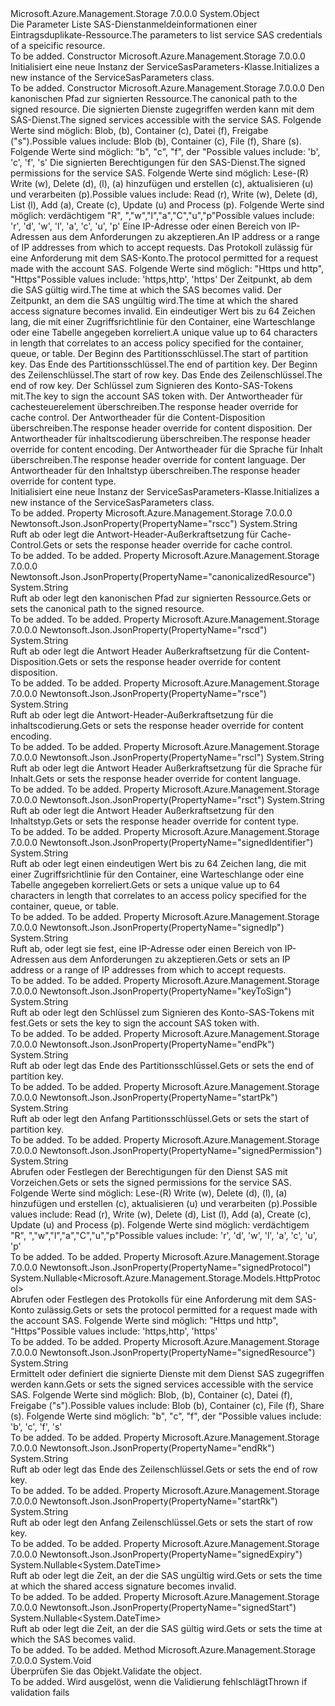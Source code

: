 <Type Name="ServiceSasParameters" FullName="Microsoft.Azure.Management.Storage.Models.ServiceSasParameters">
  <TypeSignature Language="C#" Value="public class ServiceSasParameters" />
  <TypeSignature Language="ILAsm" Value=".class public auto ansi beforefieldinit ServiceSasParameters extends System.Object" />
  <TypeSignature Language="DocId" Value="T:Microsoft.Azure.Management.Storage.Models.ServiceSasParameters" />
  <TypeSignature Language="VB.NET" Value="Public Class ServiceSasParameters" />
  <TypeSignature Language="F#" Value="type ServiceSasParameters = class" />
  <AssemblyInfo>
    <AssemblyName>Microsoft.Azure.Management.Storage</AssemblyName>
    <AssemblyVersion>7.0.0.0</AssemblyVersion>
  </AssemblyInfo>
  <Base>
    <BaseTypeName>System.Object</BaseTypeName>
  </Base>
  <Interfaces />
  <Docs>
    <summary>
            <span data-ttu-id="9dea7-101">Die Parameter Liste SAS-Dienstanmeldeinformationen einer Eintragsduplikate-Ressource.</span><span class="sxs-lookup"><span data-stu-id="9dea7-101">The parameters to list service SAS credentials of a speicific resource.</span></span>
            </summary>
    <remarks>To be added.</remarks>
  </Docs>
  <Members>
    <Member MemberName=".ctor">
      <MemberSignature Language="C#" Value="public ServiceSasParameters ();" />
      <MemberSignature Language="ILAsm" Value=".method public hidebysig specialname rtspecialname instance void .ctor() cil managed" />
      <MemberSignature Language="DocId" Value="M:Microsoft.Azure.Management.Storage.Models.ServiceSasParameters.#ctor" />
      <MemberSignature Language="VB.NET" Value="Public Sub New ()" />
      <MemberType>Constructor</MemberType>
      <AssemblyInfo>
        <AssemblyName>Microsoft.Azure.Management.Storage</AssemblyName>
        <AssemblyVersion>7.0.0.0</AssemblyVersion>
      </AssemblyInfo>
      <Parameters />
      <Docs>
        <summary>
            <span data-ttu-id="9dea7-102">Initialisiert eine neue Instanz der ServiceSasParameters-Klasse.</span><span class="sxs-lookup"><span data-stu-id="9dea7-102">Initializes a new instance of the ServiceSasParameters class.</span></span>
            </summary>
        <remarks>To be added.</remarks>
      </Docs>
    </Member>
    <Member MemberName=".ctor">
      <MemberSignature Language="C#" Value="public ServiceSasParameters (string canonicalizedResource, string resource, string permissions = null, string iPAddressOrRange = null, Nullable&lt;Microsoft.Azure.Management.Storage.Models.HttpProtocol&gt; protocols = null, Nullable&lt;DateTime&gt; sharedAccessStartTime = null, Nullable&lt;DateTime&gt; sharedAccessExpiryTime = null, string identifier = null, string partitionKeyStart = null, string partitionKeyEnd = null, string rowKeyStart = null, string rowKeyEnd = null, string keyToSign = null, string cacheControl = null, string contentDisposition = null, string contentEncoding = null, string contentLanguage = null, string contentType = null);" />
      <MemberSignature Language="ILAsm" Value=".method public hidebysig specialname rtspecialname instance void .ctor(string canonicalizedResource, string resource, string permissions, string iPAddressOrRange, valuetype System.Nullable`1&lt;valuetype Microsoft.Azure.Management.Storage.Models.HttpProtocol&gt; protocols, valuetype System.Nullable`1&lt;valuetype System.DateTime&gt; sharedAccessStartTime, valuetype System.Nullable`1&lt;valuetype System.DateTime&gt; sharedAccessExpiryTime, string identifier, string partitionKeyStart, string partitionKeyEnd, string rowKeyStart, string rowKeyEnd, string keyToSign, string cacheControl, string contentDisposition, string contentEncoding, string contentLanguage, string contentType) cil managed" />
      <MemberSignature Language="DocId" Value="M:Microsoft.Azure.Management.Storage.Models.ServiceSasParameters.#ctor(System.String,System.String,System.String,System.String,System.Nullable{Microsoft.Azure.Management.Storage.Models.HttpProtocol},System.Nullable{System.DateTime},System.Nullable{System.DateTime},System.String,System.String,System.String,System.String,System.String,System.String,System.String,System.String,System.String,System.String,System.String)" />
      <MemberSignature Language="VB.NET" Value="Public Sub New (canonicalizedResource As String, resource As String, Optional permissions As String = null, Optional iPAddressOrRange As String = null, Optional protocols As Nullable(Of HttpProtocol) = null, Optional sharedAccessStartTime As Nullable(Of DateTime) = null, Optional sharedAccessExpiryTime As Nullable(Of DateTime) = null, Optional identifier As String = null, Optional partitionKeyStart As String = null, Optional partitionKeyEnd As String = null, Optional rowKeyStart As String = null, Optional rowKeyEnd As String = null, Optional keyToSign As String = null, Optional cacheControl As String = null, Optional contentDisposition As String = null, Optional contentEncoding As String = null, Optional contentLanguage As String = null, Optional contentType As String = null)" />
      <MemberSignature Language="F#" Value="new Microsoft.Azure.Management.Storage.Models.ServiceSasParameters : string * string * string * string * Nullable&lt;Microsoft.Azure.Management.Storage.Models.HttpProtocol&gt; * Nullable&lt;DateTime&gt; * Nullable&lt;DateTime&gt; * string * string * string * string * string * string * string * string * string * string * string -&gt; Microsoft.Azure.Management.Storage.Models.ServiceSasParameters" Usage="new Microsoft.Azure.Management.Storage.Models.ServiceSasParameters (canonicalizedResource, resource, permissions, iPAddressOrRange, protocols, sharedAccessStartTime, sharedAccessExpiryTime, identifier, partitionKeyStart, partitionKeyEnd, rowKeyStart, rowKeyEnd, keyToSign, cacheControl, contentDisposition, contentEncoding, contentLanguage, contentType)" />
      <MemberType>Constructor</MemberType>
      <AssemblyInfo>
        <AssemblyName>Microsoft.Azure.Management.Storage</AssemblyName>
        <AssemblyVersion>7.0.0.0</AssemblyVersion>
      </AssemblyInfo>
      <Parameters>
        <Parameter Name="canonicalizedResource" Type="System.String" />
        <Parameter Name="resource" Type="System.String" />
        <Parameter Name="permissions" Type="System.String" />
        <Parameter Name="iPAddressOrRange" Type="System.String" />
        <Parameter Name="protocols" Type="System.Nullable&lt;Microsoft.Azure.Management.Storage.Models.HttpProtocol&gt;" />
        <Parameter Name="sharedAccessStartTime" Type="System.Nullable&lt;System.DateTime&gt;" />
        <Parameter Name="sharedAccessExpiryTime" Type="System.Nullable&lt;System.DateTime&gt;" />
        <Parameter Name="identifier" Type="System.String" />
        <Parameter Name="partitionKeyStart" Type="System.String" />
        <Parameter Name="partitionKeyEnd" Type="System.String" />
        <Parameter Name="rowKeyStart" Type="System.String" />
        <Parameter Name="rowKeyEnd" Type="System.String" />
        <Parameter Name="keyToSign" Type="System.String" />
        <Parameter Name="cacheControl" Type="System.String" />
        <Parameter Name="contentDisposition" Type="System.String" />
        <Parameter Name="contentEncoding" Type="System.String" />
        <Parameter Name="contentLanguage" Type="System.String" />
        <Parameter Name="contentType" Type="System.String" />
      </Parameters>
      <Docs>
        <param name="canonicalizedResource"><span data-ttu-id="9dea7-103">Den kanonischen Pfad zur signierten Ressource.</span><span class="sxs-lookup"><span data-stu-id="9dea7-103">The canonical path to the signed resource.</span></span></param>
        <param name="resource"><span data-ttu-id="9dea7-104">Die signierten Dienste zugegriffen werden kann mit dem SAS-Dienst.</span><span class="sxs-lookup"><span data-stu-id="9dea7-104">The signed services accessible with the service SAS.</span></span> <span data-ttu-id="9dea7-105">Folgende Werte sind möglich: Blob, (b), Container (c), Datei (f), Freigabe ("s").</span><span class="sxs-lookup"><span data-stu-id="9dea7-105">Possible values include: Blob (b), Container (c), File (f), Share (s).</span></span> <span data-ttu-id="9dea7-106">Folgende Werte sind möglich: "b", "c", "f", der "</span><span class="sxs-lookup"><span data-stu-id="9dea7-106">Possible values include: 'b', 'c', 'f', 's'</span></span></param>
        <param name="permissions"><span data-ttu-id="9dea7-107">Die signierten Berechtigungen für den SAS-Dienst.</span><span class="sxs-lookup"><span data-stu-id="9dea7-107">The signed permissions for the service SAS.</span></span> <span data-ttu-id="9dea7-108">Folgende Werte sind möglich: Lese-(R) Write (w), Delete (d), (l), (a) hinzufügen und erstellen (c), aktualisieren (u) und verarbeiten (p).</span><span class="sxs-lookup"><span data-stu-id="9dea7-108">Possible values include: Read (r), Write (w), Delete (d), List (l), Add (a), Create (c), Update (u) and Process (p).</span></span> <span data-ttu-id="9dea7-109">Folgende Werte sind möglich: verdächtigem "R", ","w","l","a","C","u","p"</span><span class="sxs-lookup"><span data-stu-id="9dea7-109">Possible values include: 'r', 'd', 'w', 'l', 'a', 'c', 'u', 'p'</span></span></param>
        <param name="iPAddressOrRange"><span data-ttu-id="9dea7-110">Eine IP-Adresse oder einen Bereich von IP-Adressen aus dem Anforderungen zu akzeptieren.</span><span class="sxs-lookup"><span data-stu-id="9dea7-110">An IP address or a range of IP addresses from which to accept requests.</span></span></param>
        <param name="protocols"><span data-ttu-id="9dea7-111">Das Protokoll zulässig für eine Anforderung mit dem SAS-Konto.</span><span class="sxs-lookup"><span data-stu-id="9dea7-111">The protocol permitted for a request made with the account SAS.</span></span> <span data-ttu-id="9dea7-112">Folgende Werte sind möglich: "Https und http", "Https"</span><span class="sxs-lookup"><span data-stu-id="9dea7-112">Possible values include: 'https,http', 'https'</span></span></param>
        <param name="sharedAccessStartTime"><span data-ttu-id="9dea7-113">Der Zeitpunkt, ab dem die SAS gültig wird.</span><span class="sxs-lookup"><span data-stu-id="9dea7-113">The time at which the SAS becomes valid.</span></span></param>
        <param name="sharedAccessExpiryTime"><span data-ttu-id="9dea7-114">Der Zeitpunkt, an dem die SAS ungültig wird.</span><span class="sxs-lookup"><span data-stu-id="9dea7-114">The time at which the shared access signature becomes invalid.</span></span></param>
        <param name="identifier"><span data-ttu-id="9dea7-115">Ein eindeutiger Wert bis zu 64 Zeichen lang, die mit einer Zugriffsrichtlinie für den Container, eine Warteschlange oder eine Tabelle angegeben korreliert.</span><span class="sxs-lookup"><span data-stu-id="9dea7-115">A unique value up to 64 characters in length that correlates to an access policy specified for the container, queue, or table.</span></span></param>
        <param name="partitionKeyStart"><span data-ttu-id="9dea7-116">Der Beginn des Partitionsschlüssel.</span><span class="sxs-lookup"><span data-stu-id="9dea7-116">The start of partition key.</span></span></param>
        <param name="partitionKeyEnd"><span data-ttu-id="9dea7-117">Das Ende des Partitionsschlüssel.</span><span class="sxs-lookup"><span data-stu-id="9dea7-117">The end of partition key.</span></span></param>
        <param name="rowKeyStart"><span data-ttu-id="9dea7-118">Der Beginn des Zeilenschlüssel.</span><span class="sxs-lookup"><span data-stu-id="9dea7-118">The start of row key.</span></span></param>
        <param name="rowKeyEnd"><span data-ttu-id="9dea7-119">Das Ende des Zeilenschlüssel.</span><span class="sxs-lookup"><span data-stu-id="9dea7-119">The end of row key.</span></span></param>
        <param name="keyToSign"><span data-ttu-id="9dea7-120">Der Schlüssel zum Signieren des Konto-SAS-Tokens mit.</span><span class="sxs-lookup"><span data-stu-id="9dea7-120">The key to sign the account SAS token with.</span></span></param>
        <param name="cacheControl"><span data-ttu-id="9dea7-121">Der Antwortheader für cachesteuerelement überschreiben.</span><span class="sxs-lookup"><span data-stu-id="9dea7-121">The response header override for cache control.</span></span></param>
        <param name="contentDisposition"><span data-ttu-id="9dea7-122">Der Antwortheader für die Content-Disposition überschreiben.</span><span class="sxs-lookup"><span data-stu-id="9dea7-122">The response header override for content disposition.</span></span></param>
        <param name="contentEncoding"><span data-ttu-id="9dea7-123">Der Antwortheader für inhaltscodierung überschreiben.</span><span class="sxs-lookup"><span data-stu-id="9dea7-123">The response header override for content encoding.</span></span></param>
        <param name="contentLanguage"><span data-ttu-id="9dea7-124">Der Antwortheader für die Sprache für Inhalt überschreiben.</span><span class="sxs-lookup"><span data-stu-id="9dea7-124">The response header override for content language.</span></span></param>
        <param name="contentType"><span data-ttu-id="9dea7-125">Der Antwortheader für den Inhaltstyp überschreiben.</span><span class="sxs-lookup"><span data-stu-id="9dea7-125">The response header override for content type.</span></span></param>
        <summary>
            <span data-ttu-id="9dea7-126">Initialisiert eine neue Instanz der ServiceSasParameters-Klasse.</span><span class="sxs-lookup"><span data-stu-id="9dea7-126">Initializes a new instance of the ServiceSasParameters class.</span></span>
            </summary>
        <remarks>To be added.</remarks>
      </Docs>
    </Member>
    <Member MemberName="CacheControl">
      <MemberSignature Language="C#" Value="public string CacheControl { get; set; }" />
      <MemberSignature Language="ILAsm" Value=".property instance string CacheControl" />
      <MemberSignature Language="DocId" Value="P:Microsoft.Azure.Management.Storage.Models.ServiceSasParameters.CacheControl" />
      <MemberSignature Language="VB.NET" Value="Public Property CacheControl As String" />
      <MemberSignature Language="F#" Value="member this.CacheControl : string with get, set" Usage="Microsoft.Azure.Management.Storage.Models.ServiceSasParameters.CacheControl" />
      <MemberType>Property</MemberType>
      <AssemblyInfo>
        <AssemblyName>Microsoft.Azure.Management.Storage</AssemblyName>
        <AssemblyVersion>7.0.0.0</AssemblyVersion>
      </AssemblyInfo>
      <Attributes>
        <Attribute>
          <AttributeName>Newtonsoft.Json.JsonProperty(PropertyName="rscc")</AttributeName>
        </Attribute>
      </Attributes>
      <ReturnValue>
        <ReturnType>System.String</ReturnType>
      </ReturnValue>
      <Docs>
        <summary>
            <span data-ttu-id="9dea7-127">Ruft ab oder legt die Antwort-Header-Außerkraftsetzung für Cache-Control.</span><span class="sxs-lookup"><span data-stu-id="9dea7-127">Gets or sets the response header override for cache control.</span></span>
            </summary>
        <value>To be added.</value>
        <remarks>To be added.</remarks>
      </Docs>
    </Member>
    <Member MemberName="CanonicalizedResource">
      <MemberSignature Language="C#" Value="public string CanonicalizedResource { get; set; }" />
      <MemberSignature Language="ILAsm" Value=".property instance string CanonicalizedResource" />
      <MemberSignature Language="DocId" Value="P:Microsoft.Azure.Management.Storage.Models.ServiceSasParameters.CanonicalizedResource" />
      <MemberSignature Language="VB.NET" Value="Public Property CanonicalizedResource As String" />
      <MemberSignature Language="F#" Value="member this.CanonicalizedResource : string with get, set" Usage="Microsoft.Azure.Management.Storage.Models.ServiceSasParameters.CanonicalizedResource" />
      <MemberType>Property</MemberType>
      <AssemblyInfo>
        <AssemblyName>Microsoft.Azure.Management.Storage</AssemblyName>
        <AssemblyVersion>7.0.0.0</AssemblyVersion>
      </AssemblyInfo>
      <Attributes>
        <Attribute>
          <AttributeName>Newtonsoft.Json.JsonProperty(PropertyName="canonicalizedResource")</AttributeName>
        </Attribute>
      </Attributes>
      <ReturnValue>
        <ReturnType>System.String</ReturnType>
      </ReturnValue>
      <Docs>
        <summary>
            <span data-ttu-id="9dea7-128">Ruft ab oder legt den kanonischen Pfad zur signierten Ressource.</span><span class="sxs-lookup"><span data-stu-id="9dea7-128">Gets or sets the canonical path to the signed resource.</span></span>
            </summary>
        <value>To be added.</value>
        <remarks>To be added.</remarks>
      </Docs>
    </Member>
    <Member MemberName="ContentDisposition">
      <MemberSignature Language="C#" Value="public string ContentDisposition { get; set; }" />
      <MemberSignature Language="ILAsm" Value=".property instance string ContentDisposition" />
      <MemberSignature Language="DocId" Value="P:Microsoft.Azure.Management.Storage.Models.ServiceSasParameters.ContentDisposition" />
      <MemberSignature Language="VB.NET" Value="Public Property ContentDisposition As String" />
      <MemberSignature Language="F#" Value="member this.ContentDisposition : string with get, set" Usage="Microsoft.Azure.Management.Storage.Models.ServiceSasParameters.ContentDisposition" />
      <MemberType>Property</MemberType>
      <AssemblyInfo>
        <AssemblyName>Microsoft.Azure.Management.Storage</AssemblyName>
        <AssemblyVersion>7.0.0.0</AssemblyVersion>
      </AssemblyInfo>
      <Attributes>
        <Attribute>
          <AttributeName>Newtonsoft.Json.JsonProperty(PropertyName="rscd")</AttributeName>
        </Attribute>
      </Attributes>
      <ReturnValue>
        <ReturnType>System.String</ReturnType>
      </ReturnValue>
      <Docs>
        <summary>
            <span data-ttu-id="9dea7-129">Ruft ab oder legt die Antwort Header Außerkraftsetzung für die Content-Disposition.</span><span class="sxs-lookup"><span data-stu-id="9dea7-129">Gets or sets the response header override for content disposition.</span></span>
            </summary>
        <value>To be added.</value>
        <remarks>To be added.</remarks>
      </Docs>
    </Member>
    <Member MemberName="ContentEncoding">
      <MemberSignature Language="C#" Value="public string ContentEncoding { get; set; }" />
      <MemberSignature Language="ILAsm" Value=".property instance string ContentEncoding" />
      <MemberSignature Language="DocId" Value="P:Microsoft.Azure.Management.Storage.Models.ServiceSasParameters.ContentEncoding" />
      <MemberSignature Language="VB.NET" Value="Public Property ContentEncoding As String" />
      <MemberSignature Language="F#" Value="member this.ContentEncoding : string with get, set" Usage="Microsoft.Azure.Management.Storage.Models.ServiceSasParameters.ContentEncoding" />
      <MemberType>Property</MemberType>
      <AssemblyInfo>
        <AssemblyName>Microsoft.Azure.Management.Storage</AssemblyName>
        <AssemblyVersion>7.0.0.0</AssemblyVersion>
      </AssemblyInfo>
      <Attributes>
        <Attribute>
          <AttributeName>Newtonsoft.Json.JsonProperty(PropertyName="rsce")</AttributeName>
        </Attribute>
      </Attributes>
      <ReturnValue>
        <ReturnType>System.String</ReturnType>
      </ReturnValue>
      <Docs>
        <summary>
            <span data-ttu-id="9dea7-130">Ruft ab oder legt die Antwort-Header-Außerkraftsetzung für die inhaltscodierung.</span><span class="sxs-lookup"><span data-stu-id="9dea7-130">Gets or sets the response header override for content encoding.</span></span>
            </summary>
        <value>To be added.</value>
        <remarks>To be added.</remarks>
      </Docs>
    </Member>
    <Member MemberName="ContentLanguage">
      <MemberSignature Language="C#" Value="public string ContentLanguage { get; set; }" />
      <MemberSignature Language="ILAsm" Value=".property instance string ContentLanguage" />
      <MemberSignature Language="DocId" Value="P:Microsoft.Azure.Management.Storage.Models.ServiceSasParameters.ContentLanguage" />
      <MemberSignature Language="VB.NET" Value="Public Property ContentLanguage As String" />
      <MemberSignature Language="F#" Value="member this.ContentLanguage : string with get, set" Usage="Microsoft.Azure.Management.Storage.Models.ServiceSasParameters.ContentLanguage" />
      <MemberType>Property</MemberType>
      <AssemblyInfo>
        <AssemblyName>Microsoft.Azure.Management.Storage</AssemblyName>
        <AssemblyVersion>7.0.0.0</AssemblyVersion>
      </AssemblyInfo>
      <Attributes>
        <Attribute>
          <AttributeName>Newtonsoft.Json.JsonProperty(PropertyName="rscl")</AttributeName>
        </Attribute>
      </Attributes>
      <ReturnValue>
        <ReturnType>System.String</ReturnType>
      </ReturnValue>
      <Docs>
        <summary>
            <span data-ttu-id="9dea7-131">Ruft ab oder legt die Antwort Header Außerkraftsetzung für die Sprache für Inhalt.</span><span class="sxs-lookup"><span data-stu-id="9dea7-131">Gets or sets the response header override for content language.</span></span>
            </summary>
        <value>To be added.</value>
        <remarks>To be added.</remarks>
      </Docs>
    </Member>
    <Member MemberName="ContentType">
      <MemberSignature Language="C#" Value="public string ContentType { get; set; }" />
      <MemberSignature Language="ILAsm" Value=".property instance string ContentType" />
      <MemberSignature Language="DocId" Value="P:Microsoft.Azure.Management.Storage.Models.ServiceSasParameters.ContentType" />
      <MemberSignature Language="VB.NET" Value="Public Property ContentType As String" />
      <MemberSignature Language="F#" Value="member this.ContentType : string with get, set" Usage="Microsoft.Azure.Management.Storage.Models.ServiceSasParameters.ContentType" />
      <MemberType>Property</MemberType>
      <AssemblyInfo>
        <AssemblyName>Microsoft.Azure.Management.Storage</AssemblyName>
        <AssemblyVersion>7.0.0.0</AssemblyVersion>
      </AssemblyInfo>
      <Attributes>
        <Attribute>
          <AttributeName>Newtonsoft.Json.JsonProperty(PropertyName="rsct")</AttributeName>
        </Attribute>
      </Attributes>
      <ReturnValue>
        <ReturnType>System.String</ReturnType>
      </ReturnValue>
      <Docs>
        <summary>
            <span data-ttu-id="9dea7-132">Ruft ab oder legt die Antwort Header Außerkraftsetzung für den Inhaltstyp.</span><span class="sxs-lookup"><span data-stu-id="9dea7-132">Gets or sets the response header override for content type.</span></span>
            </summary>
        <value>To be added.</value>
        <remarks>To be added.</remarks>
      </Docs>
    </Member>
    <Member MemberName="Identifier">
      <MemberSignature Language="C#" Value="public string Identifier { get; set; }" />
      <MemberSignature Language="ILAsm" Value=".property instance string Identifier" />
      <MemberSignature Language="DocId" Value="P:Microsoft.Azure.Management.Storage.Models.ServiceSasParameters.Identifier" />
      <MemberSignature Language="VB.NET" Value="Public Property Identifier As String" />
      <MemberSignature Language="F#" Value="member this.Identifier : string with get, set" Usage="Microsoft.Azure.Management.Storage.Models.ServiceSasParameters.Identifier" />
      <MemberType>Property</MemberType>
      <AssemblyInfo>
        <AssemblyName>Microsoft.Azure.Management.Storage</AssemblyName>
        <AssemblyVersion>7.0.0.0</AssemblyVersion>
      </AssemblyInfo>
      <Attributes>
        <Attribute>
          <AttributeName>Newtonsoft.Json.JsonProperty(PropertyName="signedIdentifier")</AttributeName>
        </Attribute>
      </Attributes>
      <ReturnValue>
        <ReturnType>System.String</ReturnType>
      </ReturnValue>
      <Docs>
        <summary>
            <span data-ttu-id="9dea7-133">Ruft ab oder legt einen eindeutigen Wert bis zu 64 Zeichen lang, die mit einer Zugriffsrichtlinie für den Container, eine Warteschlange oder eine Tabelle angegeben korreliert.</span><span class="sxs-lookup"><span data-stu-id="9dea7-133">Gets or sets a unique value up to 64 characters in length that correlates to an access policy specified for the container, queue, or table.</span></span>
            </summary>
        <value>To be added.</value>
        <remarks>To be added.</remarks>
      </Docs>
    </Member>
    <Member MemberName="IPAddressOrRange">
      <MemberSignature Language="C#" Value="public string IPAddressOrRange { get; set; }" />
      <MemberSignature Language="ILAsm" Value=".property instance string IPAddressOrRange" />
      <MemberSignature Language="DocId" Value="P:Microsoft.Azure.Management.Storage.Models.ServiceSasParameters.IPAddressOrRange" />
      <MemberSignature Language="VB.NET" Value="Public Property IPAddressOrRange As String" />
      <MemberSignature Language="F#" Value="member this.IPAddressOrRange : string with get, set" Usage="Microsoft.Azure.Management.Storage.Models.ServiceSasParameters.IPAddressOrRange" />
      <MemberType>Property</MemberType>
      <AssemblyInfo>
        <AssemblyName>Microsoft.Azure.Management.Storage</AssemblyName>
        <AssemblyVersion>7.0.0.0</AssemblyVersion>
      </AssemblyInfo>
      <Attributes>
        <Attribute>
          <AttributeName>Newtonsoft.Json.JsonProperty(PropertyName="signedIp")</AttributeName>
        </Attribute>
      </Attributes>
      <ReturnValue>
        <ReturnType>System.String</ReturnType>
      </ReturnValue>
      <Docs>
        <summary>
            <span data-ttu-id="9dea7-134">Ruft ab, oder legt sie fest, eine IP-Adresse oder einen Bereich von IP-Adressen aus dem Anforderungen zu akzeptieren.</span><span class="sxs-lookup"><span data-stu-id="9dea7-134">Gets or sets an IP address or a range of IP addresses from which to accept requests.</span></span>
            </summary>
        <value>To be added.</value>
        <remarks>To be added.</remarks>
      </Docs>
    </Member>
    <Member MemberName="KeyToSign">
      <MemberSignature Language="C#" Value="public string KeyToSign { get; set; }" />
      <MemberSignature Language="ILAsm" Value=".property instance string KeyToSign" />
      <MemberSignature Language="DocId" Value="P:Microsoft.Azure.Management.Storage.Models.ServiceSasParameters.KeyToSign" />
      <MemberSignature Language="VB.NET" Value="Public Property KeyToSign As String" />
      <MemberSignature Language="F#" Value="member this.KeyToSign : string with get, set" Usage="Microsoft.Azure.Management.Storage.Models.ServiceSasParameters.KeyToSign" />
      <MemberType>Property</MemberType>
      <AssemblyInfo>
        <AssemblyName>Microsoft.Azure.Management.Storage</AssemblyName>
        <AssemblyVersion>7.0.0.0</AssemblyVersion>
      </AssemblyInfo>
      <Attributes>
        <Attribute>
          <AttributeName>Newtonsoft.Json.JsonProperty(PropertyName="keyToSign")</AttributeName>
        </Attribute>
      </Attributes>
      <ReturnValue>
        <ReturnType>System.String</ReturnType>
      </ReturnValue>
      <Docs>
        <summary>
            <span data-ttu-id="9dea7-135">Ruft ab oder legt den Schlüssel zum Signieren des Konto-SAS-Tokens mit fest.</span><span class="sxs-lookup"><span data-stu-id="9dea7-135">Gets or sets the key to sign the account SAS token with.</span></span>
            </summary>
        <value>To be added.</value>
        <remarks>To be added.</remarks>
      </Docs>
    </Member>
    <Member MemberName="PartitionKeyEnd">
      <MemberSignature Language="C#" Value="public string PartitionKeyEnd { get; set; }" />
      <MemberSignature Language="ILAsm" Value=".property instance string PartitionKeyEnd" />
      <MemberSignature Language="DocId" Value="P:Microsoft.Azure.Management.Storage.Models.ServiceSasParameters.PartitionKeyEnd" />
      <MemberSignature Language="VB.NET" Value="Public Property PartitionKeyEnd As String" />
      <MemberSignature Language="F#" Value="member this.PartitionKeyEnd : string with get, set" Usage="Microsoft.Azure.Management.Storage.Models.ServiceSasParameters.PartitionKeyEnd" />
      <MemberType>Property</MemberType>
      <AssemblyInfo>
        <AssemblyName>Microsoft.Azure.Management.Storage</AssemblyName>
        <AssemblyVersion>7.0.0.0</AssemblyVersion>
      </AssemblyInfo>
      <Attributes>
        <Attribute>
          <AttributeName>Newtonsoft.Json.JsonProperty(PropertyName="endPk")</AttributeName>
        </Attribute>
      </Attributes>
      <ReturnValue>
        <ReturnType>System.String</ReturnType>
      </ReturnValue>
      <Docs>
        <summary>
            <span data-ttu-id="9dea7-136">Ruft ab oder legt das Ende des Partitionsschlüssel.</span><span class="sxs-lookup"><span data-stu-id="9dea7-136">Gets or sets the end of partition key.</span></span>
            </summary>
        <value>To be added.</value>
        <remarks>To be added.</remarks>
      </Docs>
    </Member>
    <Member MemberName="PartitionKeyStart">
      <MemberSignature Language="C#" Value="public string PartitionKeyStart { get; set; }" />
      <MemberSignature Language="ILAsm" Value=".property instance string PartitionKeyStart" />
      <MemberSignature Language="DocId" Value="P:Microsoft.Azure.Management.Storage.Models.ServiceSasParameters.PartitionKeyStart" />
      <MemberSignature Language="VB.NET" Value="Public Property PartitionKeyStart As String" />
      <MemberSignature Language="F#" Value="member this.PartitionKeyStart : string with get, set" Usage="Microsoft.Azure.Management.Storage.Models.ServiceSasParameters.PartitionKeyStart" />
      <MemberType>Property</MemberType>
      <AssemblyInfo>
        <AssemblyName>Microsoft.Azure.Management.Storage</AssemblyName>
        <AssemblyVersion>7.0.0.0</AssemblyVersion>
      </AssemblyInfo>
      <Attributes>
        <Attribute>
          <AttributeName>Newtonsoft.Json.JsonProperty(PropertyName="startPk")</AttributeName>
        </Attribute>
      </Attributes>
      <ReturnValue>
        <ReturnType>System.String</ReturnType>
      </ReturnValue>
      <Docs>
        <summary>
            <span data-ttu-id="9dea7-137">Ruft ab oder legt den Anfang Partitionsschlüssel.</span><span class="sxs-lookup"><span data-stu-id="9dea7-137">Gets or sets the start of partition key.</span></span>
            </summary>
        <value>To be added.</value>
        <remarks>To be added.</remarks>
      </Docs>
    </Member>
    <Member MemberName="Permissions">
      <MemberSignature Language="C#" Value="public string Permissions { get; set; }" />
      <MemberSignature Language="ILAsm" Value=".property instance string Permissions" />
      <MemberSignature Language="DocId" Value="P:Microsoft.Azure.Management.Storage.Models.ServiceSasParameters.Permissions" />
      <MemberSignature Language="VB.NET" Value="Public Property Permissions As String" />
      <MemberSignature Language="F#" Value="member this.Permissions : string with get, set" Usage="Microsoft.Azure.Management.Storage.Models.ServiceSasParameters.Permissions" />
      <MemberType>Property</MemberType>
      <AssemblyInfo>
        <AssemblyName>Microsoft.Azure.Management.Storage</AssemblyName>
        <AssemblyVersion>7.0.0.0</AssemblyVersion>
      </AssemblyInfo>
      <Attributes>
        <Attribute>
          <AttributeName>Newtonsoft.Json.JsonProperty(PropertyName="signedPermission")</AttributeName>
        </Attribute>
      </Attributes>
      <ReturnValue>
        <ReturnType>System.String</ReturnType>
      </ReturnValue>
      <Docs>
        <summary>
            <span data-ttu-id="9dea7-138">Abrufen oder Festlegen der Berechtigungen für den Dienst SAS mit Vorzeichen.</span><span class="sxs-lookup"><span data-stu-id="9dea7-138">Gets or sets the signed permissions for the service SAS.</span></span> <span data-ttu-id="9dea7-139">Folgende Werte sind möglich: Lese-(R) Write (w), Delete (d), (l), (a) hinzufügen und erstellen (c), aktualisieren (u) und verarbeiten (p).</span><span class="sxs-lookup"><span data-stu-id="9dea7-139">Possible values include: Read (r), Write (w), Delete (d), List (l), Add (a), Create (c), Update (u) and Process (p).</span></span> <span data-ttu-id="9dea7-140">Folgende Werte sind möglich: verdächtigem "R", ","w","l","a","C","u","p"</span><span class="sxs-lookup"><span data-stu-id="9dea7-140">Possible values include: 'r', 'd', 'w', 'l', 'a', 'c', 'u', 'p'</span></span>
            </summary>
        <value>To be added.</value>
        <remarks>To be added.</remarks>
      </Docs>
    </Member>
    <Member MemberName="Protocols">
      <MemberSignature Language="C#" Value="public Nullable&lt;Microsoft.Azure.Management.Storage.Models.HttpProtocol&gt; Protocols { get; set; }" />
      <MemberSignature Language="ILAsm" Value=".property instance valuetype System.Nullable`1&lt;valuetype Microsoft.Azure.Management.Storage.Models.HttpProtocol&gt; Protocols" />
      <MemberSignature Language="DocId" Value="P:Microsoft.Azure.Management.Storage.Models.ServiceSasParameters.Protocols" />
      <MemberSignature Language="VB.NET" Value="Public Property Protocols As Nullable(Of HttpProtocol)" />
      <MemberSignature Language="F#" Value="member this.Protocols : Nullable&lt;Microsoft.Azure.Management.Storage.Models.HttpProtocol&gt; with get, set" Usage="Microsoft.Azure.Management.Storage.Models.ServiceSasParameters.Protocols" />
      <MemberType>Property</MemberType>
      <AssemblyInfo>
        <AssemblyName>Microsoft.Azure.Management.Storage</AssemblyName>
        <AssemblyVersion>7.0.0.0</AssemblyVersion>
      </AssemblyInfo>
      <Attributes>
        <Attribute>
          <AttributeName>Newtonsoft.Json.JsonProperty(PropertyName="signedProtocol")</AttributeName>
        </Attribute>
      </Attributes>
      <ReturnValue>
        <ReturnType>System.Nullable&lt;Microsoft.Azure.Management.Storage.Models.HttpProtocol&gt;</ReturnType>
      </ReturnValue>
      <Docs>
        <summary>
            <span data-ttu-id="9dea7-141">Abrufen oder Festlegen des Protokolls für eine Anforderung mit dem SAS-Konto zulässig.</span><span class="sxs-lookup"><span data-stu-id="9dea7-141">Gets or sets the protocol permitted for a request made with the account SAS.</span></span> <span data-ttu-id="9dea7-142">Folgende Werte sind möglich: "Https und http", "Https"</span><span class="sxs-lookup"><span data-stu-id="9dea7-142">Possible values include: 'https,http', 'https'</span></span>
            </summary>
        <value>To be added.</value>
        <remarks>To be added.</remarks>
      </Docs>
    </Member>
    <Member MemberName="Resource">
      <MemberSignature Language="C#" Value="public string Resource { get; set; }" />
      <MemberSignature Language="ILAsm" Value=".property instance string Resource" />
      <MemberSignature Language="DocId" Value="P:Microsoft.Azure.Management.Storage.Models.ServiceSasParameters.Resource" />
      <MemberSignature Language="VB.NET" Value="Public Property Resource As String" />
      <MemberSignature Language="F#" Value="member this.Resource : string with get, set" Usage="Microsoft.Azure.Management.Storage.Models.ServiceSasParameters.Resource" />
      <MemberType>Property</MemberType>
      <AssemblyInfo>
        <AssemblyName>Microsoft.Azure.Management.Storage</AssemblyName>
        <AssemblyVersion>7.0.0.0</AssemblyVersion>
      </AssemblyInfo>
      <Attributes>
        <Attribute>
          <AttributeName>Newtonsoft.Json.JsonProperty(PropertyName="signedResource")</AttributeName>
        </Attribute>
      </Attributes>
      <ReturnValue>
        <ReturnType>System.String</ReturnType>
      </ReturnValue>
      <Docs>
        <summary>
            <span data-ttu-id="9dea7-143">Ermittelt oder definiert die signierte Dienste mit dem Dienst SAS zugegriffen werden kann.</span><span class="sxs-lookup"><span data-stu-id="9dea7-143">Gets or sets the signed services accessible with the service SAS.</span></span>
            <span data-ttu-id="9dea7-144">Folgende Werte sind möglich: Blob, (b), Container (c), Datei (f), Freigabe ("s").</span><span class="sxs-lookup"><span data-stu-id="9dea7-144">Possible values include: Blob (b), Container (c), File (f), Share (s).</span></span> <span data-ttu-id="9dea7-145">Folgende Werte sind möglich: "b", "c", "f", der "</span><span class="sxs-lookup"><span data-stu-id="9dea7-145">Possible values include: 'b', 'c', 'f', 's'</span></span>
            </summary>
        <value>To be added.</value>
        <remarks>To be added.</remarks>
      </Docs>
    </Member>
    <Member MemberName="RowKeyEnd">
      <MemberSignature Language="C#" Value="public string RowKeyEnd { get; set; }" />
      <MemberSignature Language="ILAsm" Value=".property instance string RowKeyEnd" />
      <MemberSignature Language="DocId" Value="P:Microsoft.Azure.Management.Storage.Models.ServiceSasParameters.RowKeyEnd" />
      <MemberSignature Language="VB.NET" Value="Public Property RowKeyEnd As String" />
      <MemberSignature Language="F#" Value="member this.RowKeyEnd : string with get, set" Usage="Microsoft.Azure.Management.Storage.Models.ServiceSasParameters.RowKeyEnd" />
      <MemberType>Property</MemberType>
      <AssemblyInfo>
        <AssemblyName>Microsoft.Azure.Management.Storage</AssemblyName>
        <AssemblyVersion>7.0.0.0</AssemblyVersion>
      </AssemblyInfo>
      <Attributes>
        <Attribute>
          <AttributeName>Newtonsoft.Json.JsonProperty(PropertyName="endRk")</AttributeName>
        </Attribute>
      </Attributes>
      <ReturnValue>
        <ReturnType>System.String</ReturnType>
      </ReturnValue>
      <Docs>
        <summary>
            <span data-ttu-id="9dea7-146">Ruft ab oder legt das Ende des Zeilenschlüssel.</span><span class="sxs-lookup"><span data-stu-id="9dea7-146">Gets or sets the end of row key.</span></span>
            </summary>
        <value>To be added.</value>
        <remarks>To be added.</remarks>
      </Docs>
    </Member>
    <Member MemberName="RowKeyStart">
      <MemberSignature Language="C#" Value="public string RowKeyStart { get; set; }" />
      <MemberSignature Language="ILAsm" Value=".property instance string RowKeyStart" />
      <MemberSignature Language="DocId" Value="P:Microsoft.Azure.Management.Storage.Models.ServiceSasParameters.RowKeyStart" />
      <MemberSignature Language="VB.NET" Value="Public Property RowKeyStart As String" />
      <MemberSignature Language="F#" Value="member this.RowKeyStart : string with get, set" Usage="Microsoft.Azure.Management.Storage.Models.ServiceSasParameters.RowKeyStart" />
      <MemberType>Property</MemberType>
      <AssemblyInfo>
        <AssemblyName>Microsoft.Azure.Management.Storage</AssemblyName>
        <AssemblyVersion>7.0.0.0</AssemblyVersion>
      </AssemblyInfo>
      <Attributes>
        <Attribute>
          <AttributeName>Newtonsoft.Json.JsonProperty(PropertyName="startRk")</AttributeName>
        </Attribute>
      </Attributes>
      <ReturnValue>
        <ReturnType>System.String</ReturnType>
      </ReturnValue>
      <Docs>
        <summary>
            <span data-ttu-id="9dea7-147">Ruft ab oder legt den Anfang Zeilenschlüssel.</span><span class="sxs-lookup"><span data-stu-id="9dea7-147">Gets or sets the start of row key.</span></span>
            </summary>
        <value>To be added.</value>
        <remarks>To be added.</remarks>
      </Docs>
    </Member>
    <Member MemberName="SharedAccessExpiryTime">
      <MemberSignature Language="C#" Value="public Nullable&lt;DateTime&gt; SharedAccessExpiryTime { get; set; }" />
      <MemberSignature Language="ILAsm" Value=".property instance valuetype System.Nullable`1&lt;valuetype System.DateTime&gt; SharedAccessExpiryTime" />
      <MemberSignature Language="DocId" Value="P:Microsoft.Azure.Management.Storage.Models.ServiceSasParameters.SharedAccessExpiryTime" />
      <MemberSignature Language="VB.NET" Value="Public Property SharedAccessExpiryTime As Nullable(Of DateTime)" />
      <MemberSignature Language="F#" Value="member this.SharedAccessExpiryTime : Nullable&lt;DateTime&gt; with get, set" Usage="Microsoft.Azure.Management.Storage.Models.ServiceSasParameters.SharedAccessExpiryTime" />
      <MemberType>Property</MemberType>
      <AssemblyInfo>
        <AssemblyName>Microsoft.Azure.Management.Storage</AssemblyName>
        <AssemblyVersion>7.0.0.0</AssemblyVersion>
      </AssemblyInfo>
      <Attributes>
        <Attribute>
          <AttributeName>Newtonsoft.Json.JsonProperty(PropertyName="signedExpiry")</AttributeName>
        </Attribute>
      </Attributes>
      <ReturnValue>
        <ReturnType>System.Nullable&lt;System.DateTime&gt;</ReturnType>
      </ReturnValue>
      <Docs>
        <summary>
            <span data-ttu-id="9dea7-148">Ruft ab oder legt die Zeit, an der die SAS ungültig wird.</span><span class="sxs-lookup"><span data-stu-id="9dea7-148">Gets or sets the time at which the shared access signature becomes invalid.</span></span>
            </summary>
        <value>To be added.</value>
        <remarks>To be added.</remarks>
      </Docs>
    </Member>
    <Member MemberName="SharedAccessStartTime">
      <MemberSignature Language="C#" Value="public Nullable&lt;DateTime&gt; SharedAccessStartTime { get; set; }" />
      <MemberSignature Language="ILAsm" Value=".property instance valuetype System.Nullable`1&lt;valuetype System.DateTime&gt; SharedAccessStartTime" />
      <MemberSignature Language="DocId" Value="P:Microsoft.Azure.Management.Storage.Models.ServiceSasParameters.SharedAccessStartTime" />
      <MemberSignature Language="VB.NET" Value="Public Property SharedAccessStartTime As Nullable(Of DateTime)" />
      <MemberSignature Language="F#" Value="member this.SharedAccessStartTime : Nullable&lt;DateTime&gt; with get, set" Usage="Microsoft.Azure.Management.Storage.Models.ServiceSasParameters.SharedAccessStartTime" />
      <MemberType>Property</MemberType>
      <AssemblyInfo>
        <AssemblyName>Microsoft.Azure.Management.Storage</AssemblyName>
        <AssemblyVersion>7.0.0.0</AssemblyVersion>
      </AssemblyInfo>
      <Attributes>
        <Attribute>
          <AttributeName>Newtonsoft.Json.JsonProperty(PropertyName="signedStart")</AttributeName>
        </Attribute>
      </Attributes>
      <ReturnValue>
        <ReturnType>System.Nullable&lt;System.DateTime&gt;</ReturnType>
      </ReturnValue>
      <Docs>
        <summary>
            <span data-ttu-id="9dea7-149">Ruft ab oder legt die Zeit, an der die SAS gültig wird.</span><span class="sxs-lookup"><span data-stu-id="9dea7-149">Gets or sets the time at which the SAS becomes valid.</span></span>
            </summary>
        <value>To be added.</value>
        <remarks>To be added.</remarks>
      </Docs>
    </Member>
    <Member MemberName="Validate">
      <MemberSignature Language="C#" Value="public virtual void Validate ();" />
      <MemberSignature Language="ILAsm" Value=".method public hidebysig newslot virtual instance void Validate() cil managed" />
      <MemberSignature Language="DocId" Value="M:Microsoft.Azure.Management.Storage.Models.ServiceSasParameters.Validate" />
      <MemberSignature Language="VB.NET" Value="Public Overridable Sub Validate ()" />
      <MemberSignature Language="F#" Value="abstract member Validate : unit -&gt; unit&#xA;override this.Validate : unit -&gt; unit" Usage="serviceSasParameters.Validate " />
      <MemberType>Method</MemberType>
      <AssemblyInfo>
        <AssemblyName>Microsoft.Azure.Management.Storage</AssemblyName>
        <AssemblyVersion>7.0.0.0</AssemblyVersion>
      </AssemblyInfo>
      <ReturnValue>
        <ReturnType>System.Void</ReturnType>
      </ReturnValue>
      <Parameters />
      <Docs>
        <summary>
            <span data-ttu-id="9dea7-150">Überprüfen Sie das Objekt.</span><span class="sxs-lookup"><span data-stu-id="9dea7-150">Validate the object.</span></span>
            </summary>
        <remarks>To be added.</remarks>
        <exception cref="T:Microsoft.Rest.ValidationException">
            <span data-ttu-id="9dea7-151">Wird ausgelöst, wenn die Validierung fehlschlägt</span><span class="sxs-lookup"><span data-stu-id="9dea7-151">Thrown if validation fails</span></span>
            </exception>
      </Docs>
    </Member>
  </Members>
</Type>
